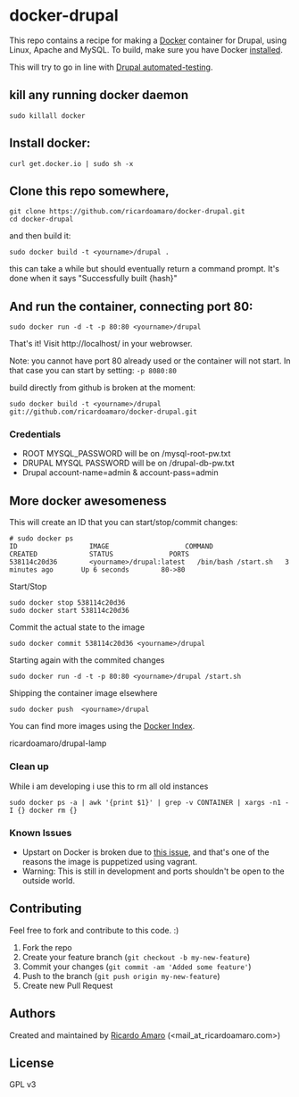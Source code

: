 docker-drupal
=============

This repo contains a recipe for making a [Docker](http://docker.io) container for Drupal, using Linux, Apache and MySQL. 
To build, make sure you have Docker [installed](http://www.docker.io/gettingstarted/).

This will try to go in line with [Drupal automated-testing](https://drupal.org/automated-testing).

## kill any running docker daemon
```
sudo killall docker
```
## Install docker:
```
curl get.docker.io | sudo sh -x
```

## Clone this repo somewhere, 
```
git clone https://github.com/ricardoamaro/docker-drupal.git
cd docker-drupal
```
and then build it:
```
sudo docker build -t <yourname>/drupal .
```

this can take a while but should eventually return a command prompt. It's done when it says "Successfully built {hash}"

## And run the container, connecting port 80:
```
sudo docker run -d -t -p 80:80 <yourname>/drupal
```
That's it!
Visit http://localhost/ in your webrowser. 

Note: you cannot have port 80 already used or the container will not start.
In that case you can start by setting: `-p 8080:80`

build directly from github is broken at the moment:
```
sudo docker build -t <yourname>/drupal git://github.com/ricardoamaro/docker-drupal.git
```


### Credentials

* ROOT   MYSQL_PASSWORD will be on /mysql-root-pw.txt
* DRUPAL MYSQL PASSWORD will be on /drupal-db-pw.txt
* Drupal account-name=admin & account-pass=admin


## More docker awesomeness

This will create an ID that you can start/stop/commit changes:
```
# sudo docker ps
ID                  IMAGE                   COMMAND               CREATED             STATUS              PORTS
538114c20d36        <yourname>/drupal:latest   /bin/bash /start.sh   3 minutes ago       Up 6 seconds        80->80  
```

Start/Stop
```
sudo docker stop 538114c20d36
sudo docker start 538114c20d36
```

Commit the actual state to the image
```
sudo docker commit 538114c20d36 <yourname>/drupal
```

Starting again with the commited changes
```
sudo docker run -d -t -p 80:80 <yourname>/drupal /start.sh
```

Shipping the container image elsewhere 
```
sudo docker push  <yourname>/drupal
```

You can find more images using the [Docker Index][docker_index].

ricardoamaro/drupal-lamp

### Clean up
While i am developing i use this to rm all old instances
```
sudo docker ps -a | awk '{print $1}' | grep -v CONTAINER | xargs -n1 -I {} docker rm {}
``` 

### Known Issues
* Upstart on Docker is broken due to [this issue][docker_upstart_issue], and that's one of the reasons the image is puppetized using vagrant.
* Warning: This is still in development and ports shouldn't be open to the outside world.


## Contributing
Feel free to fork and contribute to this code. :)

1. Fork the repo
2. Create your feature branch (`git checkout -b my-new-feature`)
3. Commit your changes (`git commit -am 'Added some feature'`)
4. Push to the branch (`git push origin my-new-feature`)
5. Create new Pull Request

## Authors

Created and maintained by [Ricardo Amaro][author] (<mail_at_ricardoamaro.com>)

## License
GPL v3

[author]:                 https://github.com/ricardoamaro
[docker_upstart_issue]:   https://github.com/dotcloud/docker/issues/223
[docker_index]:           https://index.docker.io/

